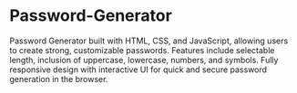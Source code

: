 # Password-Generator
Password Generator built with HTML, CSS, and JavaScript, allowing users to create strong, customizable passwords. Features include selectable length, inclusion of uppercase, lowercase, numbers, and symbols. Fully responsive design with interactive UI for quick and secure password generation in the browser.
